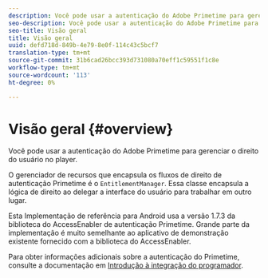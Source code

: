 ```yaml
---
description: Você pode usar a autenticação do Adobe Primetime para gerenciar o direito do usuário no player.
seo-description: Você pode usar a autenticação do Adobe Primetime para gerenciar o direito do usuário no player.
seo-title: Visão geral
title: Visão geral
uuid: defd718d-849b-4e79-8e0f-114c43c5bcf7
translation-type: tm+mt
source-git-commit: 31b6cad26bcc393d731080a70eff1c59551f1c8e
workflow-type: tm+mt
source-wordcount: '113'
ht-degree: 0%

---
```



# Visão geral {#overview}

Você pode usar a autenticação do Adobe Primetime para gerenciar o direito do usuário no player.

O gerenciador de recursos que encapsula os fluxos de direito de autenticação Primetime é o `EntitlementManager`. Essa classe encapsula a lógica de direito ao delegar a interface do usuário para trabalhar em outro lugar.

Esta Implementação de referência para Android usa a versão 1.7.3 da biblioteca do AccessEnabler de autenticação Primetime. Grande parte da implementação é muito semelhante ao aplicativo de demonstração existente fornecido com a biblioteca do AccessEnabler.

Para obter informações adicionais sobre a autenticação do Primetime, consulte a documentação em [Introdução à integração do programador](https://tve.helpdocsonline.com/introduction-to-programmer-integration).
